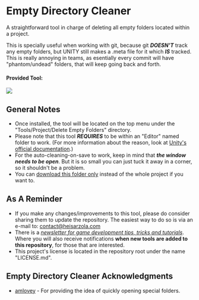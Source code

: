 # Empty Directory Cleaner
A straightforward tool in charge of deleting all empty folders located within a project.

This is specially useful when working with git, because git ***DOESN'T*** track any empty folders, but UNITY still makes a .meta file for it which ***IS*** tracked. This is really annoying in teams, as esentially every commit will have "phantom/undead" folders, that will keep going back and forth.

#### Provided Tool:
![](https://github.com/heisarzola/Unity-Development-Tools/blob/master/Tools/Editor/Empty%20Directory%20Cleaner/Empty%20Directory%20Cleaner.gif)

## General Notes

* Once installed, the tool will be located on the top menu under the "Tools/Project/Delete Empty Folders" directory.
* Please note that this tool ***REQUIRES*** to be within an "Editor" named folder to work. (For more information about the reason, look at [Unity's official documentation](https://docs.unity3d.com/560/Documentation/Manual/SpecialFolders.html).)
* For the auto-cleaning-on-save to work, keep in mind that ***the window needs to be open***. But it is so small you can just tuck it away in a corner, so it shouldn't be a problem.
* You can [download this folder only](https://minhaskamal.github.io/DownGit/#/home?url=https://github.com/heisarzola/Unity-Development-Tools/tree/master/Tools/Editor/Empty%20Directory%20Cleaner) instead of the whole project if you want to.

## As A Reminder 
* If you make any changes/improvements to this tool, please do consider sharing them to update the repository. The easiest way to do so is via an e-mail to: contact@heisarzola.com
* There is a [*newsletter for game development tips, tricks and tutorials*](https://heisarzola.us16.list-manage.com/subscribe?u=711c0d50be32d6a5eca3ccb18&id=43d6d70f28). Where you will also receive notifications **when new tools are added to this repository**, for those that are interested.
* This project's license is located in the repository root under the name "LICENSE.md".

## Empty Directory Cleaner Acknowledgments

* [amlovey](http://www.amlovey.com/) - For providing the idea of quickly opening special folders.